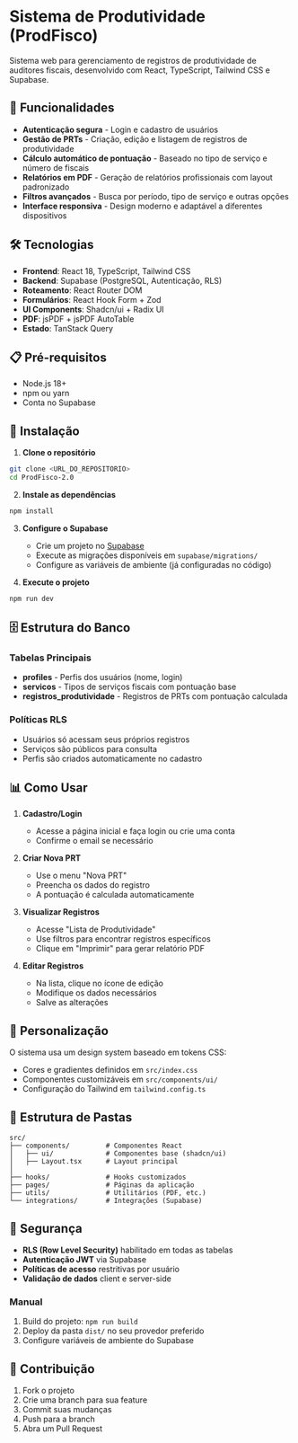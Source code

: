 # Sistema de Produtividade (ProdFisco)

Sistema web para gerenciamento de registros de produtividade de auditores fiscais, desenvolvido com React, TypeScript, Tailwind CSS e Supabase.

## 🚀 Funcionalidades

- **Autenticação segura** - Login e cadastro de usuários
- **Gestão de PRTs** - Criação, edição e listagem de registros de produtividade
- **Cálculo automático de pontuação** - Baseado no tipo de serviço e número de fiscais
- **Relatórios em PDF** - Geração de relatórios profissionais com layout padronizado
- **Filtros avançados** - Busca por período, tipo de serviço e outras opções
- **Interface responsiva** - Design moderno e adaptável a diferentes dispositivos

## 🛠️ Tecnologias

- **Frontend**: React 18, TypeScript, Tailwind CSS
- **Backend**: Supabase (PostgreSQL, Autenticação, RLS)
- **Roteamento**: React Router DOM
- **Formulários**: React Hook Form + Zod
- **UI Components**: Shadcn/ui + Radix UI
- **PDF**: jsPDF + jsPDF AutoTable
- **Estado**: TanStack Query

## 📋 Pré-requisitos

- Node.js 18+ 
- npm ou yarn
- Conta no Supabase

## 🔧 Instalação

1. **Clone o repositório**
```bash
git clone <URL_DO_REPOSITORIO>
cd ProdFisco-2.0
```

2. **Instale as dependências**
```bash
npm install
```

3. **Configure o Supabase**
   - Crie um projeto no [Supabase](https://supabase.com)
   - Execute as migrações disponíveis em `supabase/migrations/`
   - Configure as variáveis de ambiente (já configuradas no código)

4. **Execute o projeto**
```bash
npm run dev
```

## 🗄️ Estrutura do Banco

### Tabelas Principais

- **profiles** - Perfis dos usuários (nome, login)
- **servicos** - Tipos de serviços fiscais com pontuação base
- **registros_produtividade** - Registros de PRTs com pontuação calculada

### Políticas RLS

- Usuários só acessam seus próprios registros
- Serviços são públicos para consulta
- Perfis são criados automaticamente no cadastro

## 📊 Como Usar

1. **Cadastro/Login**
   - Acesse a página inicial e faça login ou crie uma conta
   - Confirme o email se necessário

2. **Criar Nova PRT**
   - Use o menu "Nova PRT" 
   - Preencha os dados do registro
   - A pontuação é calculada automaticamente

3. **Visualizar Registros**
   - Acesse "Lista de Produtividade"
   - Use filtros para encontrar registros específicos
   - Clique em "Imprimir" para gerar relatório PDF

4. **Editar Registros**
   - Na lista, clique no ícone de edição
   - Modifique os dados necessários
   - Salve as alterações

## 🎨 Personalização

O sistema usa um design system baseado em tokens CSS:
- Cores e gradientes definidos em `src/index.css`
- Componentes customizáveis em `src/components/ui/`
- Configuração do Tailwind em `tailwind.config.ts`

## 📁 Estrutura de Pastas

```
src/
├── components/         # Componentes React
│   ├── ui/             # Componentes base (shadcn/ui)
│   ├── Layout.tsx      # Layout principal
│   
├── hooks/              # Hooks customizados
├── pages/              # Páginas da aplicação
├── utils/              # Utilitários (PDF, etc.)
└── integrations/       # Integrações (Supabase)
```

## 🔐 Segurança

- **RLS (Row Level Security)** habilitado em todas as tabelas
- **Autenticação JWT** via Supabase
- **Políticas de acesso** restritivas por usuário
- **Validação de dados** client e server-side

### Manual
1. Build do projeto: `npm run build`
2. Deploy da pasta `dist/` no seu provedor preferido
3. Configure variáveis de ambiente do Supabase

## 🤝 Contribuição

1. Fork o projeto
2. Crie uma branch para sua feature
3. Commit suas mudanças
4. Push para a branch
5. Abra um Pull Request



